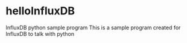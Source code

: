 # helloInfluxDB
InfluxDB python sample program
This is a sample program created for InfluxDB to talk with python
